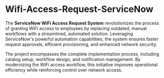 # Wifi-Access-Request-ServiceNow

The **ServiceNow WiFi Access Request System** revolutionizes the process of granting WiFi access to employees by replacing outdated, manual workflows with a streamlined, automated solution. Leveraging ServiceNow's powerful automation capabilities, the system ensures faster request approvals, efficient provisioning, and enhanced network security.  

The project encompasses the complete implementation process, including catalog setup, workflow design, and notification management. By modernizing the WiFi access workflow, this initiative improves operational efficiency while reinforcing control over network access.
